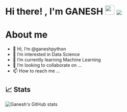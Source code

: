 # Hi there! , I'm GANESH <img src="https://media.giphy.com/media/hvRJCLFzcasrR4ia7z/giphy.gif" width="29px" /> <img align="center" src="https://komarev.com/ghpvc/?username=ganeshpy3&color=red&style=plastic&label=VISITORS" />
# About me
- 👋 Hi, I’m @ganeshpython
- 👀 I’m interested in Data Science
- 🌱 I’m currently learning  Machine Learning
- 💞️ I’m looking to collaborate on ...
- 📫 How to reach me ...

<!---
ganeshpython/ganeshpython is a ✨ special ✨ repository because its `README.md` (this file) appears on your GitHub profile.
You can click the Preview link to take a look at your changes.
--->

## 📈 Stats

![Ganesh's GitHub stats](https://github-readme-stats.vercel.app/api?username=ganeshpy3&count_private=true&theme=blueberry&show_icons=true&hide_border=true&border_radius=20%)
